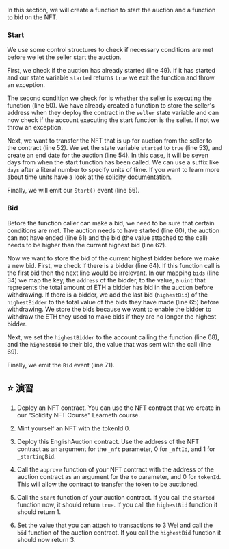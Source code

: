 In this section, we will create a function to start the auction and a function to bid on the NFT.

### Start

We use some control structures to check if necessary conditions are met before we let the seller start the auction.

First, we check if the auction has already started (line 49). If it has started and our state variable `started` returns `true` we exit the function and throw an exception.

The second condition we check for is whether the seller is executing the function (line 50). We have already created a function to store the seller's address when they deploy the contract in the `seller` state variable and can now check if the account executing the start function is the seller. If not we throw an exception.

Next, we want to transfer the NFT that is up for auction from the seller to the contract (line 52).
We set the state variable `started` to `true` (line 53), and create an end date for the auction (line 54). In this case, it will be seven days from when the start function has been called. We can use a suffix like `days` after a literal number to specify units of time. If you want to learn more about time units have a look at the <a href="https://docs.soliditylang.org/en/latest/units-and-global-variables.html#time-units" target="_blank">solidity documentation</a>.

Finally, we will emit our `Start()` event (line 56).

### Bid

Before the function caller can make a bid, we need to be sure that certain conditions are met. The auction needs to have started (line 60), the auction can not have ended (line 61) and the bid (the value attached to the call) needs to be higher than the current highest bid (line 62).

Now we want to store the bid of the current highest bidder before we make a new bid.
First, we check if there is a bidder (line 64). If this function call is the first bid then the next line would be irrelevant.
In our mapping `bids` (line 34) we map the key, the `address` of the bidder, to the value, a `uint` that represents the total amount of ETH a bidder has bid in the auction before withdrawing.
If there is a bidder, we add the last bid (`highestBid`) of the `highestBidder` to the total value of the bids they have made (line 65) before withdrawing.
We store the bids because we want to enable the bidder to withdraw the ETH they used to make bids if they are no longer the highest bidder.

Next, we set the `highestBidder` to the account calling the function (line 68), and the `highestBid` to their bid, the value that was sent with the call (line 69).

Finally, we emit the `Bid` event (line 71).

## ⭐️ 演習

1. Deploy an NFT contract. You can use the NFT contract that we create in our "Solidity NFT Course" Learneth course.

2. Mint yourself an NFT with the tokenId 0.

3. Deploy this EnglishAuction contract. Use the address of the NFT contract as an argument for the `_nft` parameter, 0 for `_nftId`, and 1 for `_startingBid`.

4. Call the `approve` function of your NFT contract with the address of the auction contract as an argument for the `to` parameter, and 0 for `tokenId`. This will allow the contract to transfer the token to be auctioned.

5. Call the `start` function of your auction contract. If you call the `started` function now, it should return `true`. If you call the `highestBid` function it should return 1.

6. Set the value that you can attach to transactions to 3 Wei and call the `bid` function of the auction contract. If you call the `highestBid` function it should now return 3.